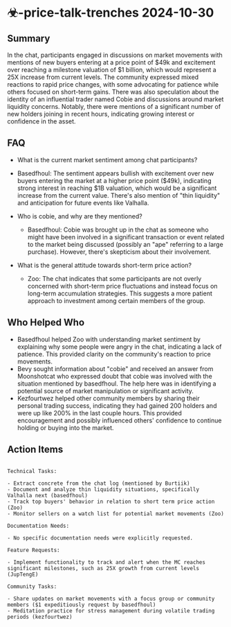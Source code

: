 # ☣-price-talk-trenches 2024-10-30

## Summary

In the chat, participants engaged in discussions on market movements with mentions of new buyers entering at a price
point of $49k and excitement over reaching a milestone valuation of $1 billion, which would represent a 25X increase
from current levels. The community expressed mixed reactions to rapid price changes, with some advocating for patience
while others focused on short-term gains. There was also speculation about the identity of an influential trader named
Cobie and discussions around market liquidity concerns. Notably, there were mentions of a significant number of new
holders joining in recent hours, indicating growing interest or confidence in the asset.

## FAQ

- What is the current market sentiment among chat participants?
- Basedfhoul: The sentiment appears bullish with excitement over new buyers entering the market at a higher price
  point ($49k), indicating strong interest in reaching $1B valuation, which would be a significant increase from the
  current value. There's also mention of "thin liquidity" and anticipation for future events like Valhalla.

- Who is cobie, and why are they mentioned?

    - Basedfhoul: Cobie was brought up in the chat as someone who might have been involved in a significant transaction
      or event related to the market being discussed (possibly an "ape" referring to a large purchase). However, there's
      skepticism about their involvement.

- What is the general attitude towards short-term price action?
    - Zoo: The chat indicates that some participants are not overly concerned with short-term price fluctuations and
      instead focus on long-term accumulation strategies. This suggests a more patient approach to investment among
      certain members of the group.

## Who Helped Who

- Basedfhoul helped Zoo with understanding market sentiment by explaining why some people were angry in the chat,
  indicating a lack of patience. This provided clarity on the community's reaction to price movements.
- Bevy sought information about "cobie" and received an answer from Moonshotcat who expressed doubt that cobie was involved with the situation mentioned by basedfhoul. The help here was in identifying a potential source of market manipulation or significant activity.
- Kezfourtwez helped other community members by sharing their personal trading success, indicating they had gained 200 holders and were up like 200% in the last couple hours. This provided encouragement and possibly influenced others' confidence to continue holding or buying into the market.

## Action Items

```

Technical Tasks:

- Extract concrete from the chat log (mentioned by Burtiik)
- Document and analyze thin liquidity situations, specifically Valhalla next (basedfhoul)
- Track top buyers' behavior in relation to short term price action (Zoo)
- Monitor sellers on a watch list for potential market movements (Zoo)

Documentation Needs:

- No specific documentation needs were explicitly requested.

Feature Requests:

- Implement functionality to track and alert when the MC reaches significant milestones, such as 25X growth from current levels (JupTengE)

Community Tasks:

- Share updates on market movements with a focus group or community members ($1 expeditiously request by basedfhoul)
- Meditation practice for stress management during volatile trading periods (kezfourtwez)
```
